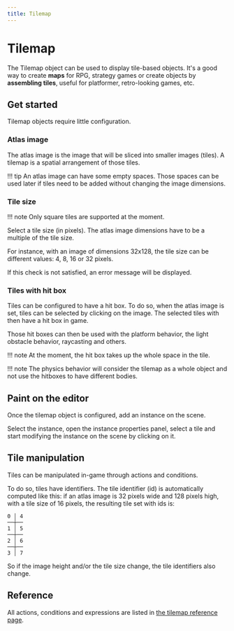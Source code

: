 ```yaml
---
title: Tilemap
---
```


# Tilemap

The Tilemap object can be used to display tile-based objects. It's a good way to create **maps** for RPG, strategy games or create objects by **assembling tiles**, useful for platformer, retro-looking games, etc.

## Get started

Tilemap objects require little configuration.

### Atlas image

The atlas image is the image that will be sliced into smaller images (tiles).
A tilemap is a spatial arrangement of those tiles.

!!! tip
      An atlas image can have some empty spaces. Those spaces can be used later if tiles need to be added without changing the image dimensions.

### Tile size

!!! note
      Only square tiles are supported at the moment.

Select a tile size (in pixels). The atlas image dimensions have to be a multiple of the tile size.

For instance, with an image of dimensions 32x128, the tile size can be different values: 4, 8, 16 or 32 pixels.

If this check is not satisfied, an error message will be displayed.

### Tiles with hit box

Tiles can be configured to have a hit box.
To do so, when the atlas image is set, tiles can be selected by clicking on the image. The selected tiles with then have a hit box in game.

Those hit boxes can then be used with the platform behavior, the light obstacle behavior, raycasting and others.

!!! note
      At the moment, the hit box takes up the whole space in the tile.

!!! note
      The physics behavior will consider the tilemap as a whole object and not use the hitboxes to have different bodies.

## Paint on the editor

Once the tilemap object is configured, add an instance on the scene.

Select the instance, open the instance properties panel, select a tile and start modifying the instance on the scene by clicking on it.

## Tile manipulation

Tiles can be manipulated in-game through actions and conditions.

To do so, tiles have identifiers. The tile identifier (id) is automatically computed like this: if an atlas image is 32 pixels wide and 128 pixels high, with a tile size of 16 pixels, the resulting tile set with ids is:

```
0 │ 4
──┼──
1 │ 5
──┼──
2 │ 6
──┼──
3 │ 7
```

So if the image height and/or the tile size change, the tile identifiers also change.

## Reference

All actions, conditions and expressions are listed in [the tilemap reference page](/gdevelop5/all-features/tilemap/reference/#tile-map).
